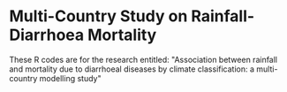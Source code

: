 # Multi-Country Study on Rainfall-Diarrhoea Mortality

These R codes are for the research entitled: "Association between rainfall and mortality due to diarrhoeal diseases by climate classification: a multi-country modelling study"
